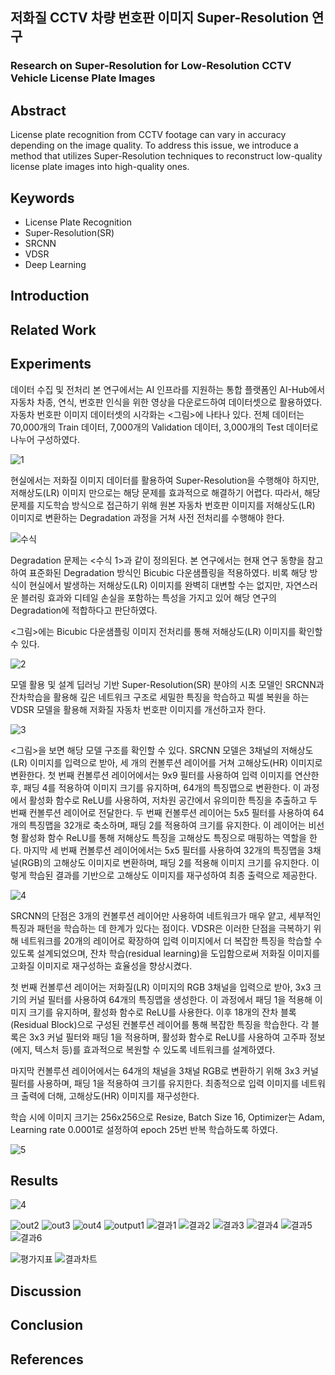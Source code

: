 ## 저화질 CCTV 차량 번호판 이미지 Super-Resolution 연구
### Research on Super-Resolution for Low-Resolution CCTV Vehicle License Plate Images


## Abstract
License plate recognition from CCTV footage can vary in accuracy depending on the image quality. To address this issue, we introduce a method that utilizes Super-Resolution techniques to reconstruct low-quality license plate images into high-quality ones.

## Keywords
- License Plate Recognition
- Super-Resolution(SR)
- SRCNN
- VDSR
- Deep Learning

## Introduction

## Related Work

## Experiments

데이터 수집 및 전처리 
본 연구에서는 AI 인프라를 지원하는 통합 플랫폼인 AI-Hub에서 자동차 차종, 연식, 번호판 인식을 위한 영상을 다운로드하여 데이터셋으로 활용하였다. 자동차 번호판 이미지 데이터셋의 시각화는 <그림>에 나타나 있다. 전체 데이터는 70,000개의 Train 데이터, 7,000개의 Validation 데이터, 3,000개의 Test 데이터로 나누어 구성하였다. 

![1](https://github.com/user-attachments/assets/46e06b59-ba25-4c16-ae3c-27bd9224c469)

현실에서는 저화질 이미지 데이터를 활용하여 Super-Resolution을 수행해야 하지만, 저해상도(LR) 이미지 만으로는 해당 문제를 효과적으로 해결하기 어렵다. 따라서, 해당 문제를 지도학습 방식으로 접근하기 위해 원본 자동차 번호판 이미지를 저해상도(LR) 이미지로 변환하는 Degradation 과정을 거쳐 사전 전처리를 수행해야 한다.

![수식](https://github.com/user-attachments/assets/275ca8a6-97f5-42d2-96d3-9d6df45bf44a)

Degradation 문제는 <수식 1>과 같이 정의된다.  본 연구에서는 현재 연구 동향을 참고하여 표준화된 Degradation 방식인 Bicubic 다운샘플링을 적용하였다. 비록 해당 방식이 현실에서 발생하는 저해상도(LR) 이미지를 완벽히 대변할 수는 없지만, 자연스러운 블러링 효과와 디테일 손실을 포함하는 특성을 가지고 있어 해당 연구의 Degradation에 적합하다고 판단하였다.


<그림>에는 Bicubic 다운샘플링 이미지 전처리를 통해 저해상도(LR) 이미지를 확인할 수 있다.

![2](https://github.com/user-attachments/assets/dc8da6a1-c180-479a-b2e7-6f957b637905)

모델 활용 및 설계
딥러닝 기반 Super-Resolution(SR) 분야의 시초 모델인 SRCNN과 잔차학습을 활용해 깊은 네트워크 구조로 세밀한 특징을 학습하고 픽셀 복원을 하는 VDSR 모델을 활용해 저화질 자동차 번호판 이미지를 개선하고자 한다.

![3](https://github.com/user-attachments/assets/7d0dfb1c-de32-4eb5-8a92-3c98b3bcb396)

<그림>을 보면 해당 모델 구조를 확인할 수 있다. SRCNN 모델은 3채널의 저해상도(LR) 이미지를 입력으로 받아, 세 개의 컨볼루션 레이어를 거쳐 고해상도(HR) 이미지로 변환한다. 첫 번째 컨볼루션 레이어에서는 9x9 필터를 사용하여 입력 이미지를 연산한 후, 패딩 4를 적용하여 이미지 크기를 유지하며, 64개의 특징맵으로 변환한다. 이 과정에서 활성화 함수로 ReLU를 사용하여, 저차원 공간에서 유의미한 특징을 추출하고 두 번째 컨볼루션 레이어로 전달한다.
두 번째 컨볼루션 레이어는 5x5 필터를 사용하여 64개의 특징맵을 32개로 축소하며, 패딩 2를 적용하여 크기를 유지한다. 이 레이어는 비선형 활성화 함수 ReLU를 통해 저해상도 특징을 고해상도 특징으로 매핑하는 역할을 한다.
마지막 세 번째 컨볼루션 레이어에서는 5x5 필터를 사용하여 32개의 특징맵을 3채널(RGB)의 고해상도 이미지로 변환하며, 패딩 2를 적용해 이미지 크기를 유지한다. 이렇게 학습된 결과를 기반으로 고해상도 이미지를 재구성하여 최종 출력으로 제공한다.

![4](https://github.com/user-attachments/assets/d1381120-14bb-43a8-89bd-3d609fa54787)

SRCNN의 단점은 3개의 컨볼루션 레이어만 사용하여 네트워크가 매우 얕고, 세부적인 특징과 패턴을 학습하는 데 한계가 있다는 점이다. VDSR은 이러한 단점을 극복하기 위해 네트워크를 20개의 레이어로 확장하여 입력 이미지에서 더 복잡한 특징을 학습할 수 있도록 설계되었으며, 잔차 학습(residual learning)을 도입함으로써 저화질 이미지를 고화질 이미지로 재구성하는 효율성을 향상시켰다.

첫 번째 컨볼루션 레이어는 저화질(LR) 이미지의 RGB 3채널을 입력으로 받아, 3x3 크기의 커널 필터를 사용하여 64개의 특징맵을 생성한다. 이 과정에서 패딩 1을 적용해 이미지 크기를 유지하며, 활성화 함수로 ReLU를 사용한다.
이후 18개의 잔차 블록(Residual Block)으로 구성된 컨볼루션 레이어를 통해 복잡한 특징을 학습한다. 각 블록은 3x3 커널 필터와 패딩 1을 적용하며, 활성화 함수로 ReLU를 사용하여 고주파 정보(에지, 텍스처 등)를 효과적으로 복원할 수 있도록 네트워크를 설계하였다.

마지막 컨볼루션 레이어에서는 64개의 채널을 3채널 RGB로 변환하기 위해 3x3 커널 필터를 사용하며, 패딩 1을 적용하여 크기를 유지한다. 최종적으로 입력 이미지를 네트워크 출력에 더해, 고해상도(HR) 이미지를 재구성한다.


학습 시에 이미지 크기는 256x256으로 Resize, Batch Size 16, Optimizer는 Adam, Learning rate 0.0001로 설정하여 epoch 25번 반복 학습하도록 하였다.

![5](https://github.com/user-attachments/assets/88f06bcc-094c-4be5-9df6-c9ea6ea6d7b5)



## Results

![4](https://github.com/user-attachments/assets/da5f344d-dd8b-491c-a815-19f1ae452fa4)

![out2](https://github.com/user-attachments/assets/b8f7497e-6f93-44fa-934f-608b183e1361)
![out3](https://github.com/user-attachments/assets/5d27c5b6-fde3-4b88-bc9d-337dacbe7448)
![out4](https://github.com/user-attachments/assets/40d8ec12-c5be-4f14-89e3-7acf330ea576)
![output1](https://github.com/user-attachments/assets/7a05860a-8559-4294-84ab-7c6210294c25)
![결과1](https://github.com/user-attachments/assets/bb9a6a62-9f63-4bcd-8c1b-20ad01db1d31)
![결과2](https://github.com/user-attachments/assets/4425e8b1-0bfd-4573-b66c-e5832aed406d)
![결과3](https://github.com/user-attachments/assets/929aa060-f15e-4e3e-b7fe-5bfeb0891be7)
![결과4](https://github.com/user-attachments/assets/d08c6d79-3c18-4282-9f38-337e4a20e101)
![결과5](https://github.com/user-attachments/assets/b2de7f63-6ece-4e01-bdc6-989974c77f66)
![결과6](https://github.com/user-attachments/assets/934fbcab-740d-464f-842d-012dc2362be5)

![평가지표](https://github.com/user-attachments/assets/f3f9d6a0-cfb0-4bf3-bb29-0f0bd8302091)
![결과차트](https://github.com/user-attachments/assets/8e8cf1a1-8e40-4f8f-ba48-d0defffaa49a)
## Discussion

## Conclusion

## References
